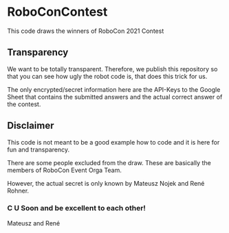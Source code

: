 # RoboConContest
This code draws the winners of RoboCon 2021 Contest


## Transparency
We want to be totally transparent.
Therefore, we publish this repository so that you can see how ugly the robot code is, that does this trick for us.

The only encrypted/secret information here are the API-Keys to the Google Sheet that contains the submitted answers
and the actual correct answer of the contest.

## Disclaimer
This code is not meant to be a good example how to code and it is here for fun and transparency.

There are some people excluded from the draw. These are basically the members of RoboCon Event Orga Team.

However, the actual secret is only known by Mateusz Nojek and René Rohner.

### C U Soon and be excellent to each other!
Mateusz and René
